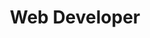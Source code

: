 ---
name: "Luis Rodriguez"
title: "Web Developer"
photoURL: "kevin.jpg"
twitter: "codekommissar"
linkedin: "linkedinLuis"
website: "https://websiteLuis.com"
---
